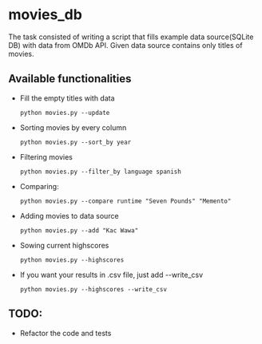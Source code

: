 # movies_db

The task consisted of writing a script that fills example data source(SQLite DB) with data from OMDb API. Given data source contains only titles of movies.

## Available functionalities

* Fill the empty titles with data

  `python movies.py --update`

* Sorting movies by every column

  `python movies.py --sort_by year`


* Filtering movies

  `python movies.py --filter_by language spanish`


* Comparing:

  `python movies.py --compare runtime "Seven Pounds" "Memento"`

* Adding movies to data source

  `python movies.py --add "Kac Wawa"`

* Sowing current highscores

  `python movies.py --highscores`

* If you want your results in .csv file, just add --write_csv

  `python movies.py --highscores --write_csv`

## TODO:
* Refactor the code and tests
